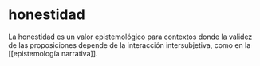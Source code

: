 # honestidad
La honestidad es un valor epistemológico para contextos donde la validez de las proposiciones depende de la interacción intersubjetiva, como en la [[epistemología narrativa]].

